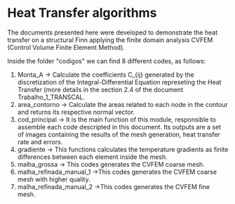 # Heat Transfer algorithms

The documents presented here were developed to demonstrate the heat transfer on a structural Finn applying the finite domain analysis CVFEM (Control Volume Finite Element Method). 

Inside the folder "codigos" we can find 8 different codes, as follows:
1. Monta_A -> Calculate the coefficients C_{ij} generated by the discretization of the Integral-Differential Equation represeting the Heat Transfer (more details in the section 2.4 of the document Trabalho_1_TRANSCAL.
2. area_contorno -> Calculate the areas related to each node in the contour and returns its respective normal vector.
3. cod_principal -> It is the main function of this module, responsible to assemble each code descripted in this document. Its outputs are a set of images containing the results of the mesh generation, heat transfer rate and errors.
4. gradiente -> This functions calculates the temperature gradients as finite differences between each element inside the mesh.
5. malha_grossa -> This codes generates the CVFEM coarse mesh.
6. malha_refinada_manual_1 ->This codes generates the CVFEM coarse mesh with higher quality.
7. malha_refinada_manual_2 ->This codes generates the CVFEM fine mesh.

